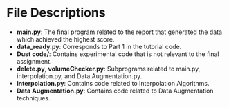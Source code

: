 # File Descriptions

- **main.py**: The final program related to the report that generated the data which achieved the highest score.
- **data_ready.py**: Corresponds to Part 1 in the tutorial code.
- **Dust code/**: Contains experimental code that is not relevant to the final assignment.
- **delete.py**, **volumeChecker.py**: Subprograms related to main.py, interpolation.py, and Data Augmentation.py.
- **interpolation.py**: Contains code related to Interpolation Algorithms.
- **Data Augmentation.py**: Contains code related to Data Augmentation techniques.